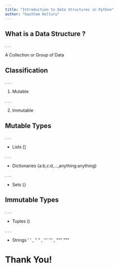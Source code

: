 ```yaml
---
title: "Introduction to Data Structures in Python"
author: "Gautham Kolluru"
---
```


## What is a Data Structure ?

. . .

A Collection or Group of Data

## Classification

. . .

1. Mutable

. . .

2. Immutable

## Mutable Types

. . .

- Lists []

. . .

- Dictionaries  {a:b,c:d,...,anything:anything}

. . .

- Sets  {}

## Immutable Types

. . .

- Tuples    ()

. . .

- Strings   ' ' , " " , ''' ''' , """ """

# Thank You!
